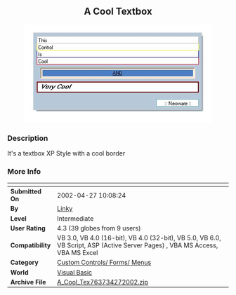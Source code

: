 ﻿<div align="center">

## A Cool Textbox

<img src="PIC2002427455344789.JPG">
</div>

### Description

It's a textbox XP Style with a cool border
 
### More Info
 


<span>             |<span>
---                |---
**Submitted On**   |2002-04-27 10:08:24
**By**             |[Linky](https://github.com/Planet-Source-Code/PSCIndex/blob/master/ByAuthor/linky.md)
**Level**          |Intermediate
**User Rating**    |4.3 (39 globes from 9 users)
**Compatibility**  |VB 3\.0, VB 4\.0 \(16\-bit\), VB 4\.0 \(32\-bit\), VB 5\.0, VB 6\.0, VB Script, ASP \(Active Server Pages\) , VBA MS Access, VBA MS Excel
**Category**       |[Custom Controls/ Forms/  Menus](https://github.com/Planet-Source-Code/PSCIndex/blob/master/ByCategory/custom-controls-forms-menus__1-4.md)
**World**          |[Visual Basic](https://github.com/Planet-Source-Code/PSCIndex/blob/master/ByWorld/visual-basic.md)
**Archive File**   |[A\_Cool\_Tex763734272002\.zip](https://github.com/Planet-Source-Code/linky-a-cool-textbox__1-34157/archive/master.zip)








